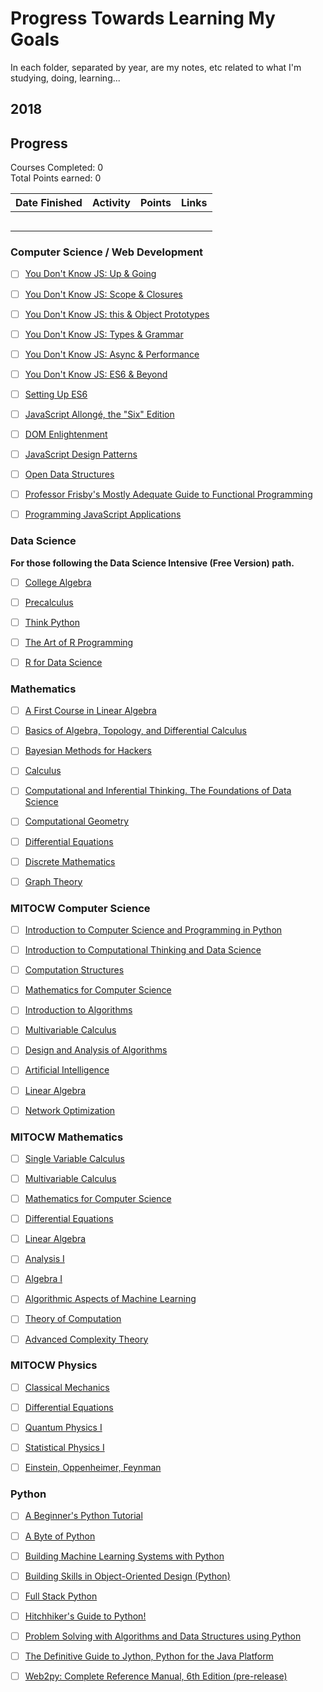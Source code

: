 # Progress Towards Learning My Goals

In each folder, separated by year, are my notes, etc related to what I'm studying, doing, learning...

## 2018

## Progress

Courses Completed: 0  
Total Points earned: 0

| Date Finished | Activity  | Points | Links                                                                                                         |
| ------------- | --------- | ------ | ------------------------------------------------------------------------------------------------------------- |
|     |  |      |                 |
|     |  |      |  |
|               |           |        |                                                                                                               |
|               |           |        |                                                                                                               |
|               |           |        |                                                                                                               |

### Computer Science / Web Development

* [ ] [You Don't Know JS: Up & Going](https://github.com/getify/You-Dont-Know-JS/blob/master/up%20&%20going/README.md#you-dont-know-js-up--going)

* [ ] [You Don't Know JS: Scope & Closures](https://github.com/getify/You-Dont-Know-JS/blob/master/scope%20&%20closures/README.md#you-dont-know-js-scope--closures)

* [ ] [You Don't Know JS: this & Object Prototypes](https://github.com/getify/You-Dont-Know-JS/blob/master/this%20&%20object%20prototypes/README.md#you-dont-know-js-this--object-prototypes)

* [ ] [You Don't Know JS: Types & Grammar](https://github.com/getify/You-Dont-Know-JS/blob/master/types%20&%20grammar/README.md#you-dont-know-js-types--grammar)

* [ ] [You Don't Know JS: Async & Performance](https://github.com/getify/You-Dont-Know-JS/blob/master/async%20&%20performance/README.md#you-dont-know-js-async--performance)

* [ ] [You Don't Know JS: ES6 & Beyond](https://github.com/getify/You-Dont-Know-JS/blob/master/es6%20&%20beyond/README.md#you-dont-know-js-es6--beyond)

* [ ] [Setting Up ES6](https://leanpub.com/setting-up-es6/read)

* [ ] [JavaScript Allongé, the "Six" Edition](https://leanpub.com/javascriptallongesix)

* [ ] [DOM Enlightenment](http://domenlightenment.com/)

* [ ] [JavaScript Design Patterns](https://addyosmani.com/resources/essentialjsdesignpatterns/book/)

* [ ] [Open Data Structures](http://www.aupress.ca/books/120226/ebook/99Z_Morin_2013-Open_Data_Structures.pdf)

* [ ] [Professor Frisby's Mostly Adequate Guide to Functional Programming](https://www.gitbook.com/book/drboolean/mostly-adequate-guide/details)

* [ ] [Programming JavaScript Applications](http://chimera.labs.oreilly.com/books/1234000000262/index.html)

### Data Science

**For those following the Data Science Intensive (Free Version) path.**

* [ ] [College Algebra](https://openstax.org/details/books/college-algebra)

* [ ] [Precalculus](https://openstax.org/details/books/precalculus)

* [ ] [Think Python](http://greenteapress.com/thinkpython2/thinkpython2.pdf)

* [ ] [The Art of R Programming](http://heather.cs.ucdavis.edu/~matloff/132/NSPpart.pdf)

* [ ] [R for Data Science](http://r4ds.had.co.nz/)

### Mathematics

* [ ] [A First Course in Linear Algebra](http://linear.ups.edu)

* [ ] [Basics of Algebra, Topology, and Differential Calculus](http://www.cis.upenn.edu/~jean/math-basics.pdf)

* [ ] [Bayesian Methods for Hackers](https://github.com/CamDavidsonPilon/Probabilistic-Programming-and-Bayesian-Methods-for-Hackers)

* [ ] [Calculus](http://ocw.mit.edu/ans7870/resources/Strang/Edited/Calculus/Calculus.pdf)

* [ ] [Computational and Inferential Thinking. The Foundations of Data Science](https://www.inferentialthinking.com)

* [ ] [Computational Geometry](http://web.mit.edu/hyperbook/Patrikalakis-Maekawa-Cho/)

* [ ] [Differential Equations](http://tutorial.math.lamar.edu/download.aspx)

* [ ] [Discrete Mathematics](http://home.iitk.ac.in/%7Earlal/book/mth202.pdf)

* [ ] [Graph Theory](http://compalg.inf.elte.hu/~tony/Oktatas/TDK/FINAL/)

### MITOCW Computer Science

* [ ] [Introduction to Computer Science and Programming in Python](https://ocw.mit.edu/courses/electrical-engineering-and-computer-science/6-0001-introduction-to-computer-science-and-programming-in-python-fall-2016/)

* [ ] [Introduction to Computational Thinking and Data Science](https://ocw.mit.edu/courses/electrical-engineering-and-computer-science/6-0002-introduction-to-computational-thinking-and-data-science-fall-2016/)

* [ ] [Computation Structures](https://ocw.mit.edu/courses/electrical-engineering-and-computer-science/6-004-computation-structures-spring-2009/)

* [ ] [Mathematics for Computer Science](https://ocw.mit.edu/courses/electrical-engineering-and-computer-science/6-042j-mathematics-for-computer-science-spring-2015/)

* [ ] [Introduction to Algorithms](https://ocw.mit.edu/courses/electrical-engineering-and-computer-science/6-006-introduction-to-algorithms-fall-2011/)

* [ ] [Multivariable Calculus](https://ocw.mit.edu/courses/mathematics/18-02sc-multivariable-calculus-fall-2010/)

* [ ] [Design and Analysis of Algorithms](https://ocw.mit.edu/courses/electrical-engineering-and-computer-science/6-046j-design-and-analysis-of-algorithms-spring-2015/)

* [ ] [Artificial Intelligence](https://ocw.mit.edu/courses/electrical-engineering-and-computer-science/6-034-artificial-intelligence-fall-2010/index.htm)

* [ ] [Linear Algebra](https://ocw.mit.edu/courses/mathematics/18-06-linear-algebra-spring-2010/)

* [ ] [Network Optimization](https://ocw.mit.edu/courses/sloan-school-of-management/15-082j-network-optimization-fall-2010/)

### MITOCW Mathematics

* [ ] [Single Variable Calculus](https://ocw.mit.edu/courses/mathematics/18-01sc-single-variable-calculus-fall-2010/)

* [ ] [Multivariable Calculus](https://ocw.mit.edu/courses/mathematics/18-02sc-multivariable-calculus-fall-2010/)

* [ ] [Mathematics for Computer Science](https://ocw.mit.edu/courses/electrical-engineering-and-computer-science/6-042j-mathematics-for-computer-science-spring-2015/)

* [ ] [Differential Equations](https://ocw.mit.edu/courses/mathematics/18-03-differential-equations-spring-2010/)

* [ ] [Linear Algebra](https://ocw.mit.edu/courses/mathematics/18-06-linear-algebra-spring-2010/)

* [ ] [Analysis I](https://ocw.mit.edu/courses/mathematics/18-100b-analysis-i-fall-2010/)

* [ ] [Algebra I](https://ocw.mit.edu/courses/mathematics/18-701-algebra-i-fall-2010/)

* [ ] [Algorithmic Aspects of Machine Learning](https://ocw.mit.edu/courses/mathematics/18-409-algorithmic-aspects-of-machine-learning-spring-2015/)

* [ ] [Theory of Computation](https://ocw.mit.edu/courses/mathematics/18-404j-theory-of-computation-fall-2006/)

* [ ] [Advanced Complexity Theory](https://ocw.mit.edu/courses/mathematics/18-405j-advanced-complexity-theory-spring-2016/)

### MITOCW Physics

* [ ] [Classical Mechanics](https://ocw.mit.edu/courses/physics/8-01sc-classical-mechanics-fall-2016/)

* [ ] [Differential Equations](https://ocw.mit.edu/courses/mathematics/18-03-differential-equations-spring-2010/)

* [ ] [Quantum Physics I](https://ocw.mit.edu/courses/physics/8-04-quantum-physics-i-spring-2016/)

* [ ] [Statistical Physics I](https://ocw.mit.edu/courses/physics/8-044-statistical-physics-i-spring-2013/)

* [ ] [Einstein, Oppenheimer, Feynman](https://ocw.mit.edu/courses/science-technology-and-society/sts-042j-einstein-oppenheimer-feynman-physics-in-the-20th-century-spring-2011/)

### Python

* [ ] [A Beginner's Python Tutorial](https://en.wikibooks.org/wiki/A_Beginner%27s_Python_Tutorial)

* [ ] [A Byte of Python](https://python.swaroopch.com)

* [ ] [Building Machine Learning Systems with Python](https://www.packtpub.com/packt/free-ebook/python-machine-learning-algorithms)

* [ ] [Building Skills in Object-Oriented Design (Python)](http://www.itmaybeahack.com/book/oodesign-python-2.1/latex/BuildingSkillsinOODesign.pdf)

* [ ] [Full Stack Python](http://www.fullstackpython.com)

* [ ] [Hitchhiker's Guide to Python!](http://docs.python-guide.org/en/latest/)

* [ ] [Problem Solving with Algorithms and Data Structures using Python](http://interactivepython.org/runestone/static/pythonds/index.html)

* [ ] [The Definitive Guide to Jython, Python for the Java Platform](http://www.jython.org/jythonbook/en/1.0)

* [ ] [Web2py: Complete Reference Manual, 6th Edition (pre-release)](http://web2py.com/book)
